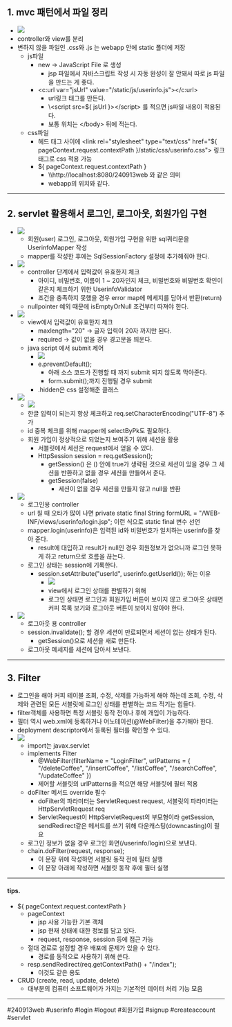 ## 1. mvc 패턴에서 파일 정리
- ![](image/mvc%20패턴에서%20파일%20정리.jpg)
- controller와 view를 분리
- 변하지 않을 파일인 .css와 .js 는 webapp 안에 static 폴더에 저장
	- js파일
		- new -> JavaScript File 로 생성
			- jsp 파일에서 자바스크립트 작성 시 자동 완성이 잘 안돼서 따로 js 파일을 만드는 게 좋다.
		- <c:url var="jsUrl" value="/static/js/userinfo.js"></c:url>
			- url링크 태그를 만든다.
			- \\\<script src=${ jsUrl }>\</script> 를 적으면 js파일 내용이 적용된다.
			- 보통 위치는 \</body> 뒤에 적는다.
	- css파일
		- 헤드 태그 사이에 \<link rel="stylesheet" type="text/css" href="${ pageContext.request.contextPath }/static/css/userinfo.css"> 링크 태그로 css 적용 가능
		- ${ pageContext.request.contextPath }
			- \\\http://localhost:8080/240913web 와 같은 의미
			- webapp의 위치와 같다.

---
## 2. servlet 활용해서 로그인, 로그아웃, 회원가입 구현
- ![](image/userinfomapper.jpg)
	- 회원(user) 로그인, 로그아웃, 회원가입 구현을 위한 sql쿼리문을 UserinfoMapper 작성
	- mapper를 작성한 후에는 SqlSessionFactory 설정에 추가해줘야 한다.
- ![](image/userinfovalidator.jpg)
	- controller 단계에서 입력값이 유효한지 체크
		- 아이디, 비밀번호, 이름이 1 ~ 20자인지 체크, 비밀번호와 비밀번호 확인이 같은지 체크하기 위한 UserinfoValidator
		- 조건을 충족하지 못했을 경우 error map에 메세지를 담아서 반환(return)
	- nullpointer 예외 때문에 isEmptyOrNull 조건부터 따져야 한다.
- ![](image/signupform.jpg)
	- view에서 입력값이 유효한지 체크
		- maxlength="20" -> 글자 입력이 20자 까지만 된다.
		- required -> 값이 없을 경우 경고문을 띄운다.
	- java script 에서 submit 제어
		- ![](image/userinfojs.jpg)
		- e.preventDefault();
			- 아래 소스 코드가 진행할 때 까지 submit 되지 않도록 막아준다.
			- form.submit();까지 진행될 경우 submit
		- .hidden은 css 설정해준 클래스
- ![](image/signupservlet1.jpg)
	- ![](image/signupservlet2.jpg)
	- 한글 입력이 되는지 항상 체크하고 req.setCharacterEncoding("UTF-8") 추가
	- id 중복 체크를 위해 mapper에 selectByPk도 필요하다.
	- 회원 가입이 정상적으로 되었는지 보여주기 위해 세션을 활용
		- 서블릿에서 세션은 request에서 얻을 수 있다.
		- HttpSession session = req.getSession();
			- getSession() 은 () 안에 true가 생략된 것으로 세션이 있을 경우 그 세션을 반환하고 없을 경우 세션을 만들어서 준다.
			- getSession(false)
				- 세션이 없을 경우 세션을 만들지 않고 null을 반환
- ![](image/loginservlet.jpg)
	- 로그인용 controller
	- url 칠 때 오타가 많이 나면 private static final String formURL = "/WEB-INF/views/userinfo/login.jsp"; 이런 식으로 static final 변수 선언
	- mapper.login(userinfo)은 입력된 id와 비밀번호가 일치하는 userinfo를 찾아 준다.
		- result에 대입하고 result가 null인 경우 회원정보가 없으니까 로그인 못하게 하고 return으로 흐름을 끊는다.
	- 로그인 상태는 session에 기록한다.
		- session.setAttribute("userId", userinfo.getUserId()); 하는 이유
			- ![](image/view에서%20로그인%20상태%20판단.jpg)
			- view에서 로그인 상태를 판별하기 위해
			- 로그인 상태면 로그인과 회원가입 버튼이 보이지 않고 로그아웃 상태면 커피 목록 보기와 로그아웃 버튼이 보이지 않아야 한다.
- ![](image/logoutservlet.jpg)
	- 로그아웃 용 controller
	- session.invalidate(); 할 경우 세션이 만료되면서 세션이 없는 상태가 된다.
		- getSession()으로 세션을 새로 만든다.
	- 로그아웃 메세지를 세션에 담아서 보낸다.

---
## 3. Filter
- 로그인을 해야 커피 테이블 조회, 수정, 삭제를 가능하게 해야 하는데 조회, 수정, 삭제와 관련된 모든 서블릿에 로그인 상태를 판별하는 코드 적기는 힘들다.
- filter객체를 사용하면 특정 서블릿 동작 전이나 후에 개입이 가능하다.
- 필터 역시 web.xml에 등록하거나 어노테이션(@WebFilter)을 추가해야 한다.
- deployment descriptor에서 등록된 필터를 확인할 수 있다.
- ![](image/filter.jpg)
	- import는 javax.servlet
	- implements Filter
		- @WebFilter(filterName = "LoginFilter", urlPatterns = { "/deleteCoffee", "/insertCoffee", "/listCoffee", "/searchCoffee", "/updateCoffee" })
		- 제어할 서블릿의 urlPatterns을 적으면 해당 서블릿에 필터 적용
	- doFilter 메서드 override 필수
		- doFilter의 파라미터는 ServletRequest request, 서블릿의 파라미터는 HttpServletRequest req
		- ServletRequest이 HttpServletRequest의 부모형이라 getSession, sendRedirect같은 메서드를 쓰기 위해 다운캐스팅(downcasting)이 필요
	- 로그인 정보가 없을 경우 로그인 화면(/userinfo/login)으로 보낸다.
	- chain.doFilter(request, response);
		- 이 문장 위에 작성하면 서블릿 동작 전에 필터 실행
		- 이 문장 아래에 작성하면 서블릿 동작 후에 필터 실행

---
#### tips.
- ${ pageContext.request.contextPath }
	- pageContext
		- jsp 사용 가능한 기본 객체
		- jsp 현재 상태에 대한 정보를 담고 있다.
		- request, response, session 등에 접근 가능
	- 절대 경로로 설정할 경우 배포에 문제가 있을 수 있다.
		- 경로를 동적으로 사용하기 위해 쓴다.
	- resp.sendRedirect(req.getContextPath() + "/index");
		- 이것도 같은 용도
- CRUD (create, read, update, delete)
	- 대부분의 컴퓨터 소프트웨어가 가지는 기본적인 데이터 처리 기능 모음

---
#240913web #userinfo #login #logout #회원가입 #signup #createaccount #servlet 